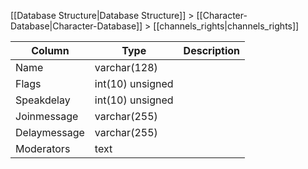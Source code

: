 [[Database Structure|Database Structure]] > [[Character-Database|Character-Database]] > [[channels_rights|channels_rights]]

Column | Type | Description
--- | --- | ---
Name | varchar(128) | 
Flags | int(10) unsigned | 
Speakdelay | int(10) unsigned | 
Joinmessage | varchar(255) | 
Delaymessage | varchar(255) | 
Moderators | text | 
